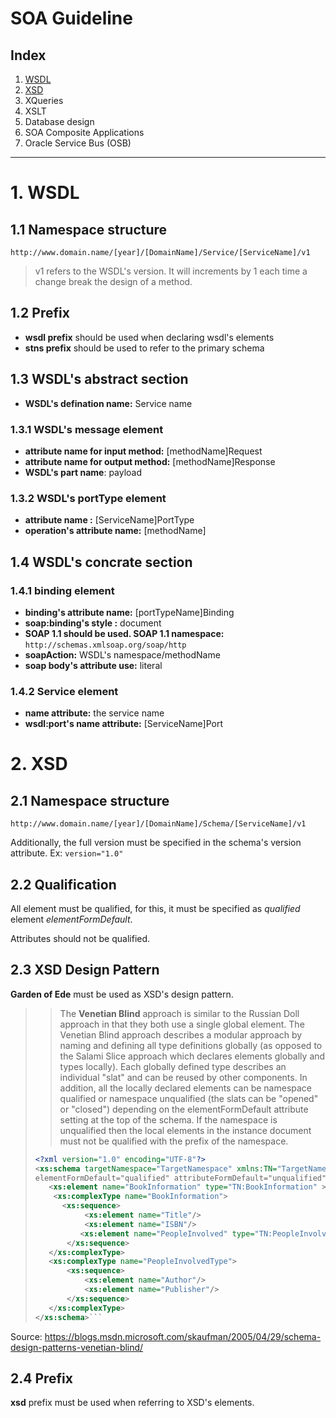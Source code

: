 # SOA Guideline

## Index

1. [WSDL](#1-wsdl)
2. [XSD](#2-xsd)
3. XQueries
4. XSLT
5. Database design
6. SOA Composite Applications
7. Oracle Service Bus (OSB)

---

# 1. WSDL

## 1.1 Namespace structure

`http://www.domain.name/[year]/[DomainName]/Service/[ServiceName]/v1`

> v1 refers to the WSDL's version. It will increments by 1 each time a change break the design of a method.

## 1.2 Prefix

* **wsdl prefix** should be used when declaring wsdl's elements
* **stns prefix** should be used to refer to the primary schema

## 1.3 WSDL's abstract section

* **WSDL's defination name:** Service name

### 1.3.1 WSDL's message element

* **attribute name for input method:** [methodName]Request
* **attribute name for output method:** [methodName]Response
* **WSDL's part name**: payload

### 1.3.2 WSDL's portType element

* **attribute name :** [ServiceName]PortType
* **operation's attribute name:** [methodName]

## 1.4 WSDL's concrate section

### 1.4.1 binding element

* **binding's attribute name:** [portTypeName]Binding
* **soap:binding's style :** document
* **SOAP 1.1 should be used. SOAP 1.1 namespace:** `http://schemas.xmlsoap.org/soap/http`
* **soapAction:** WSDL's namespace/methodName
* **soap body's attribute use:** literal

### 1.4.2 Service element

* **name attribute:** the service name
* **wsdl:port's name attribute:** [ServiceName]Port

# 2. XSD

## 2.1 Namespace structure

`http://www.domain.name/[year]/[DomainName]/Schema/[ServiceName]/v1`

Additionally, the full version must be specified in the schema's version attribute. Ex: `version="1.0"`

## 2.2 Qualification

All element must be qualified, for this, it must be specified as *qualified* element *elementFormDefault*.

Attributes should not be qualified.

## 2.3 XSD Design Pattern

**Garden of Ede** must be used as XSD's design pattern.

>> The **Venetian Blind** approach is similar to the Russian Doll approach in that they both use a single global element.  The Venetian Blind approach describes a modular approach by naming and defining all type definitions globally (as opposed to the Salami Slice approach which declares elements globally and types locally).  Each globally defined type describes an individual "slat" and can be reused by other components.  In addition, all the locally declared elements can be namespace qualified or namespace unqualified (the slats can be "opened" or "closed") depending on the elementFormDefault attribute setting at the top of the schema.  If the namespace is unqualified then the local elements in the instance document must not be qualified with the prefix of the namespace.
>
> ```xml
> <?xml version="1.0" encoding="UTF-8"?>
> <xs:schema targetNamespace="TargetNamespace" xmlns:TN="TargetNamespace" > xmlns:xs="http://www.w3.org/2001/XMLSchema" 
> elementFormDefault="qualified" attributeFormDefault="unqualified">
>    <xs:element name="BookInformation" type="TN:BookInformation" > maxOccurs="unbounded"/>
>     <xs:complexType name="BookInformation">
>       <xs:sequence>
>            <xs:element name="Title"/>
>            <xs:element name="ISBN"/>
>           <xs:element name="PeopleInvolved" type="TN:PeopleInvolvedType" maxOccurs="unbounded"/>
>        </xs:sequence>
>    </xs:complexType>
>    <xs:complexType name="PeopleInvolvedType">
>        <xs:sequence>
>            <xs:element name="Author"/>
>            <xs:element name="Publisher"/>
>        </xs:sequence>
>    </xs:complexType>
></xs:schema>```

Source: https://blogs.msdn.microsoft.com/skaufman/2005/04/29/schema-design-patterns-venetian-blind/

## 2.4 Prefix

**xsd** prefix must be used when referring to XSD's elements.